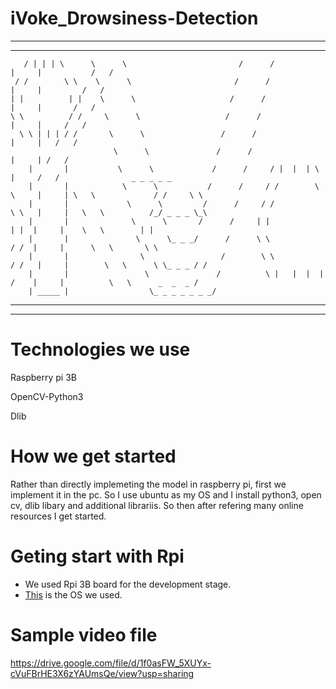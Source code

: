 # iVoke_Drowsiness-Detection

************************************************************************************************************************************************************

************************************************************************************************************************************************************

     
     
     
       
                        
       / | | | \      \      \                         /      /                 |     |           /   /
     / /        \ \    \      \                       /      /                  |     |         /   /
    | |          | |    \      \                     /      /                   |     |       /   /
    \ \          / /     \      \                   /      /                    |     |     /   /
      \ \ | | | / /       \      \                 /      /                     |     |   /   /
                           \      \               /      /                      |     | /   /
        |       |           \      \             /      /     / |  |  | \       |     /   /                _ _ _ _ _      
        |       |            \      \           /      /     / /        \ \     |     | \   \             / /     \ \
        |       |             \      \         /      /     / /           \ \   |     |   \   \          /_/ _ _ _ \_\
        |       |              \      \       /      /     | |             | |  |     |    \   \        | |
        |       |               \      \_ _ _/      /      \ \             / /  |     |      \   \       \ \
        |       |                \                 /        \ \           / /   |     |        \   \      \ \_ _ _ / /
        |       |                 \               /          \ |   |  |  | /    |     |          \   \      _  _  _ / 
        | _____ |                  \_ _ _ _ _ _ _/         
        


********************************************************************************************************************************************************************

*******************************************************************************************************************************************************************


# Technologies we use

Raspberry pi 3B

OpenCV-Python3

Dlib



# How we get started

Rather than directly implemeting the model in raspberry pi, first we implement it in the pc.
So I use ubuntu as my OS and I install python3, open cv, dlib libary and additional librariis.
So then after refering many online resources I get started.

# Geting start with Rpi

* We used Rpi 3B board for the development stage.
* [This](https://www.raspberrypi.org/software/) is the OS we used.

# Sample video file
https://drive.google.com/file/d/1f0asFW_5XUYx-cVuFBrHE3X6zYAUmsQe/view?usp=sharing



